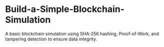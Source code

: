 # Build-a-Simple-Blockchain-Simulation
A basic blockchain simulation using SHA-256 hashing, Proof-of-Work, and tampering detection to ensure data integrity.
